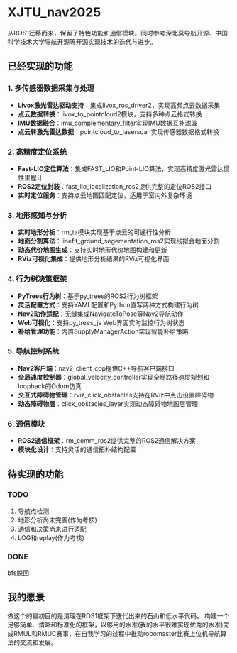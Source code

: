 # XJTU_nav2025

从ROS1迁移而来，保留了特色功能和通信模块。同时参考深北莫导航开源、中国科学技术大学导航开源等开源实现技术的迭代与进步。

## 已经实现的功能

### 1. 多传感器数据采集与处理
- **Livox激光雷达驱动支持**：集成livox_ros_driver2，实现高频点云数据采集
- **点云数据转换**：livox_to_pointcloud2模块，支持多种点云格式转换
- **IMU数据融合**：imu_complementary_filter实现IMU数据互补滤波
- **点云转激光雷达数据**：pointcloud_to_laserscan实现传感器数据格式转换

### 2. 高精度定位系统
- **Fast-LIO定位算法**：集成FAST_LIO和Point-LIO算法，实现高精度激光雷达惯性里程计
- **ROS2定位封装**：fast_lio_localization_ros2提供完整的定位ROS2接口
- **实时定位服务**：支持点云地图匹配定位，适用于室内外复杂环境

### 3. 地形感知与分析
- **实时地形分析**：rm_ta模块实现基于点云的可通行性分析
- **地面分割算法**：linefit_ground_segementation_ros2实现线拟合地面分割
- **动态代价地图生成**：支持实时地形代价地图构建和更新
- **RViz可视化集成**：提供地形分析结果的RViz可视化界面

### 4. 行为树决策框架
- **PyTrees行为树**：基于py_trees的ROS2行为树框架
- **灵活配置方式**：支持YAML配置和Python直写两种方式构建行为树
- **Nav2动作适配**：无缝集成NavigateToPose等Nav2导航动作
- **Web可视化**：支持py_trees_js Web界面实时监控行为树状态
- **补给管理功能**：内置SupplyManagerAction实现智能补给策略

### 5. 导航控制系统
- **Nav2客户端**：nav2_client_cpp提供C++导航客户端接口
- **全局速度控制器**：global_velocity_controller实现全局路径速度规划和loopback的Odom仿真
- **交互式障碍物管理**：rviz_click_obstacles支持在RViz中点击设置障碍物
- **动态障碍物层**：click_obstacles_layer实现动态障碍物地图层管理

### 6. 通信模块
- **ROS2通信框架**：rm_comm_ros2提供完整的ROS2通信解决方案
- **模块化设计**：支持灵活的通信拓扑结构配置

## 待实现的功能

### TODO
1. 导航点检测
2. 地形分析尚未完善(作为考核)
3. 通信和决策尚未进行适配
4. LOG和replay(作为考核)

### DONE

bfs脱困

## 我的愿景

做这个的最初目的是清理在ROS1框架下迭代出来的石山和低水平代码。
构建一个足够简单、清晰和标准化的框架，以够用的水准(我的水平很难实现优秀的水准)完成RMUL和RMUC赛事，在自我学习的过程中推动robomaster比赛上位机导航算法的交流和发展。